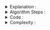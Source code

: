<details>
  <summary>Explanation : </summary>
  <br><b>Core Concept : </b> Shortest path contains at most n-1 edges, because the shortest path couldn't have a cycle.
  
  <br><b> So why shortest path shouldn't have a cycle ? </b>
  > There is no need to pass a vertex again, because the shortest path to all other vertices could be found without the need for a second visit for any vertices.
  
</details>
  
<details>
  <summary>Algorithm Steps : </summary>
  <br><ol>
    <li>The outer loop traverses N-1 Times.</li>
    <li>Every time check if the <b>next_node_distance > current_node_distance + edge_weight</b> , in this case update the <b>next_node_distance= current_node_distance + edge_weight</b>. </li>
  </ol>
  
  <h3> Negative Cycle Detection : </h3>
  <br>Traverse  one more time and Check distance . <b>if distance get changed in compare with previously obtained distance</b> , then Given graph must have a Negative Edge Weighted Cycle.<br>
  
</details>

<details>
  <summary>Code : </summary>
  
  ```
#include<bits/stdc++.h>
#define ll long long
#define pb push_back
#define fr(i,s,e) for(ll i=s;i<e;i++)
#define rfr(i,e,s) for(ll i=e;i>=s;i--)
#define nl  "\n"
#define mod 1000000007
#define fast ios_base::sync_with_stdio(0);cin.tie(NULL);cout.tie(NULL)
using namespace std;

struct node{
    ll x, y, cost ;
};

void path_print(vector<ll>&par, ll n ){
    if( par[n] == -1 ){
        cout << n <<" ";
        return ;
    }
    path_print(par,par[n]);
    cout << n <<" ";
}



int main(){
    ll n, e, p, q, c , source , flag = 1 ;
    cin >> n >> e >> source;

    vector < node > edgeList ;
    vector < ll > dist(n+1,INT_MAX), par(n+1,-1) , temp_dist(n+1);

    fr(i,0,e){
        cin >> p  >> q >> c ;
        edgeList.pb({p,q,c});
    }
    
    dist[source] = 0 ;
    
    for(int i = 1 ; i <= n ; i++ ){
        for(auto a : edgeList ){
            if(dist[a.y] > dist[a.x]+a.cost){
                dist[a.y] = dist[a.x]+a.cost;
                par[a.y] = a.x;
                if(i == n ) flag = 0 ;
            }
        }
    }

    if ( !flag ) cout <<"There is Negative Edge weighted Cycle\n";
    else {
        for(int i = 1 ; i <= n ; i++ ){
            cout << source <<" to " << i <<" : ";
            if(dist[i] == INT_MAX ) cout << "NO Path\n";
            else if ( dist[i] == 0 ) cout <<"Source Itself\n";
            else {
                path_print(par,i);
                cout << endl;
            }
        }
    }

    return 0 ;
}
/*
5 6 4
1 2 2
2 3 1
3 1 -5
1 4 3
4 5 2
5 3 5
*/



  ```
  
</details>
<details>
  <summary>Complexity : </summary>
  <br>Bellman-Ford is also simpler than Dijkstra and suites well for distributed systems. But time complexity of Bellman-Ford is O(VE), which is more than Dijkstra.
  <br><br>
  <b>Complexity : O(V*E) , Where V = Number of nodes & E = Number of Edges</b>
</details>

